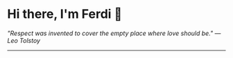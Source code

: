 <h1>Hi there, I'm Ferdi 👋</h1>

<p><em>
  "Respect was invented to cover the empty place where love should be." — Leo Tolstoy
</em></p>

---
